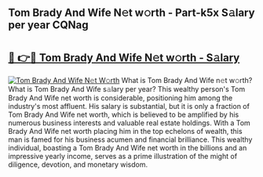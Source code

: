 ## Tom Brady And Wife N𝚎t w𝚘rth - Part-k5x S𝚊lary per year CQNag

# <h2><a href="http://gc459y.nevu.top/?p=Tom+Brady+And+Wife">🔗 👉🔴 Tom Brady And Wife N𝚎t w𝚘rth - S𝚊lary</a></h2>

[![Tom Brady And Wife N𝚎t W𝚘rth](https://i.imgur.com/Oavwk0R.jpeg)](http://gc459y.nevu.top/?p=Tom+Brady+And+Wife)
What is Tom Brady And Wife n𝚎t w𝚘rth? What is Tom Brady And Wife s𝚊lary per year?
This wealthy person's Tom Brady And Wife net worth is considerable, positioning him among the industry's most affluent. His salary is substantial, but it is only a fraction of Tom Brady And Wife net worth, which is believed to be amplified by his numerous business interests and valuable real estate holdings. With a Tom Brady And Wife net worth placing him in the top echelons of wealth, this man is famed for his business acumen and financial brilliance. This wealthy individual, boasting a Tom Brady And Wife net worth in the billions and an impressive yearly income, serves as a prime illustration of the might of diligence, devotion, and monetary wisdom.
